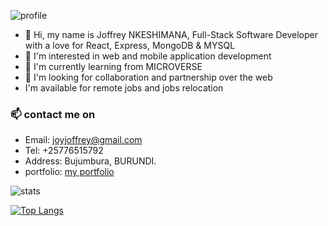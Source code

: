 
![profile](https://user-images.githubusercontent.com/68817603/173179960-f77cb389-4661-4786-972b-022ea5bff939.JPG)

- 👋 Hi, my name is Joffrey NKESHIMANA,
 Full-Stack Software Developer with a love for React, Express, MongoDB & MYSQL
- 👀 I'm interested in web and mobile application development
- 🌱 I'm currently learning from MICROVERSE
- 💞️ I'm looking for collaboration and partnership over the web
- I'm available for remote jobs and jobs relocation
### 📫 contact me on 
- Email: [joyjoffrey@gmail.com](joyjoffrey@gmail.com)
- Tel: +25776515792
- Address: Bujumbura, BURUNDI.
- portfolio: [my portfolio](https://github.com/JoffreyNK/portfolio-desktop)


![stats](https://github-readme-stats.vercel.app/api?username=joffreynk&show_icons=true&theme=radical)


[![Top Langs](https://github-readme-stats.vercel.app/api/top-langs/?username=joffreynk)](https://github.com/joffreynk/github-readme-stats)
